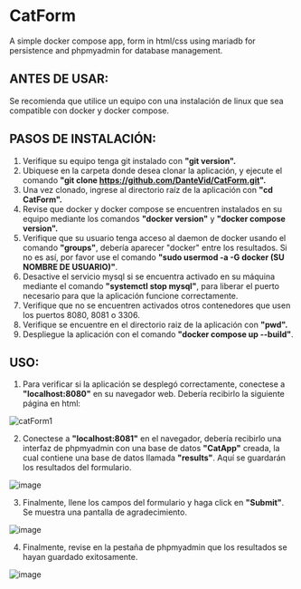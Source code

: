 # CatForm
A simple docker compose app, form in html/css using mariadb for persistence and phpmyadmin for database management.

## ANTES DE USAR:

Se recomienda que utilice un equipo con una instalación de linux que sea compatible con docker y docker compose.

## PASOS DE INSTALACIÓN:
1. Verifique su equipo tenga git instalado con **"git version".**
2. Ubiquese en la carpeta donde desea clonar la aplicación, y ejecute el comando **"git clone https://github.com/DanteVid/CatForm.git".**
3. Una vez clonado, ingrese al directorio raíz de la aplicación con **"cd CatForm".**
5. Revise que docker y docker compose se encuentren instalados en su equipo mediante los comandos **"docker version"** y **"docker compose version".**
6. Verifique que su usuario tenga acceso al daemon de docker usando el comando **"groups"**, debería aparecer "docker" entre los resultados. Si no es así, por favor use el comando **"sudo usermod -a -G docker (SU NOMBRE DE USUARIO)"**.
7. Desactive el servicio mysql si se encuentra activado en su máquina mediante el comando **"systemctl stop mysql"**, para liberar el puerto necesario para que la aplicación funcione correctamente.
8. Verifique que no se encuentren activados otros contenedores que usen los puertos 8080, 8081 o 3306.
9. Verifique se encuentre en el directorio raiz de la aplicación con **"pwd".**
10. Despliegue la aplicación con el comando **"docker compose up --build"**.

## USO:
1. Para verificar si la aplicación se desplegó correctamente, conectese a **"localhost:8080"** en su navegador web. Debería recibirlo la siguiente página en html:

![catForm1](https://github.com/user-attachments/assets/6d83a4ec-60ca-46f6-a2ab-d314436aaf74)

2. Conectese a **"localhost:8081"** en el navegador, debería recibirlo una interfaz de phpmyadmin con una base de datos **"CatApp"** creada, la cual contiene una base de datos llamada **"results"**. Aquí se guardarán los resultados del formulario.

![image](https://github.com/user-attachments/assets/27951b97-99de-4086-81b1-6a173c1e83cb)

3. Finalmente, llene los campos del formulario y haga click en **"Submit"**. Se muestra una pantalla de agradecimiento.

![image](https://github.com/user-attachments/assets/a855cc58-ad4c-4f37-a339-8b3a4a0de6c8)

4. Finalmente, revise en la pestaña de phpmyadmin que los resultados se hayan guardado exitosamente.

![image](https://github.com/user-attachments/assets/35141ab3-8e3d-4bd4-99fd-e135feb5fa22)
